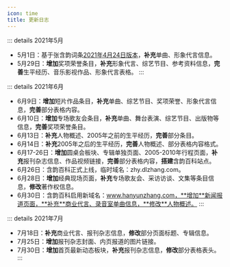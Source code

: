 ```yaml
---
icon: time
title: 更新日志
---
```


::: details 2021年5月
- 5月1日：基于张含韵词条[2021年4月24日版本](https://zh.wikipedia.org/w/index.php?title=张含韵&oldid=65337535)，**补充**单曲、形象代言信息。
- 5月29日：**增加**奖项荣誉条目，**补充**形象代言、综艺节目、参考资料信息，**完善**生平经历、音乐影视作品、形象代言表格。
:::

::: details 2021年6月
- 6月9日：**增加**短片作品条目，**补充**单曲、综艺节目、奖项荣誉、形象代言信息，**完善**部分表格内容。
- 6月10日：**增加**专场歌友会条目，**补充**单曲、舞台表演、综艺节目、出版物等信息，**完善**奖项荣誉条目。
- 6月13日：**补充**人物概述、2005年之前的生平经历，**完善**部分条目。
- 6月14日：**补充**2005年之后的生平经历，**完善**人物概述、部分表格内容格式。
- 6月17-26日：**增加**圆桌会板块、专辑单独页面、2005-2010年行程页面，**补充**报刊杂志信息、作品视频链接，**完善**部分表格内容，**搭建**含韵百科站点。
- 6月26日：含韵百科正式上线，临时域名：zhy.dlzhang.com。
- 6月28日：**增加**经典现场页面，**补充**专场歌友会、采访访谈、文集等条目信息，**修改**著作权信息。
- 6月30日：含韵百科启用新域名：www.hanyunzhang.com，**增加**新闻报道页面，**补充**商业代言、录音室单曲信息，**修改**人物概述。
:::

::: details 2021年7月
- 7月18日：**补充**商业代言、报刊杂志信息，**修改**部分页面标题、专辑信息。
- 7月25日：**增加**报刊杂志封面、内页报道的图片链接。
- 7月30日：**增加**首页最新动态板块，**补充**报刊杂志信息，**修改**部分表格表头。
:::
